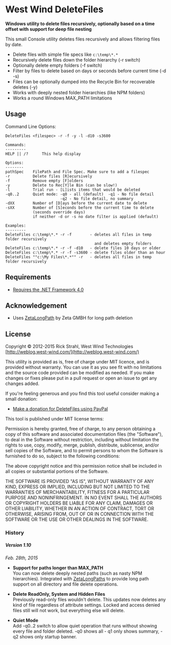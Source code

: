 # West Wind DeleteFiles
**Windows utility to delete files recursively, optionally based on a time offset with support for deep file nesting**

This small Console utility deletes files recursively and allows filtering files by date.

* Delete files with simple file specs like `c:\temp\*.*`
* Recursively delete files down the folder hierarchy (-r switch)
* Optionally delete empty folders (-f switch)
* Filter by files to delete based on days or seconds before current time (-d -s)
* Files can be optionally dumped into the Recycle Bin for recoverable deletes (-y)
* Works with deeply nested folder hierarchies (like NPM folders)
* Works a round Windows MAX_PATH limitations

## Usage
Command Line Options:

```
DeleteFiles <filespec> -r -f -y -l -d10 -s3600

Commands:
---------
HELP || /?      This help display           

Options:
--------
pathSpec    FilePath and File Spec. Make sure to add a filespec
-r          Delete files [R]ecursively     
-f          Remove empty [F]olders
-y          Delete to Rec[Y]le Bin (can be slow!)
-l          Trial run - [L]ists items that would be deleted
-q0..2      Quiet mode: -q0 - all (default)  -q1 - No file detail
                        -q2 - No file detail, no summary
-dXX        Number of [D]ays before the current date to delete            
-sXX        Number of [S]econds before the current time to delete
            (seconds override days)
            if neither -d or -s no date filter is applied (default)

Examples:
---------
DeleteFiles c:\temp\*.* -r -f        - deletes all files in temp folder recursively 
                                       and deletes empty folders
DeleteFiles c:\temp\*.* -r -f -d10   - delete files 10 days or older 
DeleteFiles c:\temp\*.* -r -f -s3600 - delete files older than an hour
DeleteFiles ""c:\My Files\*.*"" -r   - deletes all files in temp folder recursively
```


## Requirements
* [Requires the .NET Framework 4.0](http://www.microsoft.com/en-us/download/details.aspx?id=17851)

## Acknowledgement
* Uses [ZetaLongPath](http://zetalongpaths.codeplex.com) by Zeta GMBH for long path deletion

## License
Copyright © 2012-2015 Rick Strahl, West Wind Technologies<br/>
[http://weblog.west-wind.com/](http://weblog.west-wind.com/)

This utility is provided as is, free of charge under MIT licence, and is provided without warranty. You can use it as you see fit with no limitations and the source code provided can be modified as needed. If you make changes or fixes please put in a pull request or open an issue to get any changes added.

If you're feeling generous and you find this tool useful consider making a small donation:

* [Make a donation for DeleteFiles using PayPal](https://www.paypal.com/cgi-bin/webscr?cmd=_s-xclick&hosted_button_id=3CY6HGRTHSV5Y)


This tool is published under MIT license terms:

Permission is hereby granted, free of charge, to any person obtaining a copy of this software and
associated documentation files (the "Software"), to deal in the Software without restriction,
including without limitation the rights to use, copy, modify, merge, publish, distribute, sublicense,
and/or sell copies of the Software, and to permit persons to whom the Software is furnished to do so,
subject to the following conditions:

The above copyright notice and this permission notice shall be included in all copies or substantial
portions of the Software.

THE SOFTWARE IS PROVIDED "AS IS", WITHOUT WARRANTY OF ANY KIND, EXPRESS OR IMPLIED,
INCLUDING BUT NOT LIMITED TO THE WARRANTIES OF MERCHANTABILITY, FITNESS FOR A PARTICULAR PURPOSE AND
NONINFRINGEMENT. IN NO EVENT SHALL THE AUTHORS OR COPYRIGHT HOLDERS BE LIABLE FOR ANY CLAIM,
DAMAGES OR OTHER LIABILITY, WHETHER IN AN ACTION OF CONTRACT, TORT OR OTHERWISE, ARISING FROM,
OUT OF OR IN CONNECTION WITH THE SOFTWARE OR THE USE OR OTHER DEALINGS IN THE SOFTWARE.

### History

##### Version 1.10
*Feb. 28th, 2015*

* **Support for paths longer than MAX_PATH**<br/>
You can now delete deeply nested paths (such as nasty NPM hierarchies). Integrated with [ZetaLongPaths](https://github.com/UweKeim/ZetaLongPaths/) to provide long path support on all directory and file delete operations.

* **Delete ReadOnly, System and Hidden Files**<br/>
Previously read-only files wouldn't delete. This updates now deletes any kind of file regardless of attribute settings. Locked and access denied files still will not work, but everything else will delete.

* **Quiet Mode**<br/>
Add -q0..2 switch to allow quiet operation that runs without showing every file and folder deleted. -q0 shows all - q1 only shows summary, -q2 shows only startup banner.


